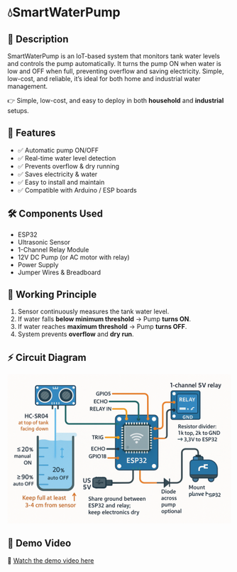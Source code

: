 # 💧SmartWaterPump

## 📌 Description
SmartWaterPump is an IoT-based system that monitors tank water levels and controls the pump automatically. It turns the pump ON when water is low and OFF when full, preventing overflow and saving electricity. Simple, low-cost, and reliable, it’s ideal for both home and industrial water management.

👉 Simple, low-cost, and easy to deploy in both **household** and **industrial** setups.

## 🚀 Features
- ✅ Automatic pump ON/OFF  
- ✅ Real-time water level detection  
- ✅ Prevents overflow & dry running  
- ✅ Saves electricity & water  
- ✅ Easy to install and maintain  
- ✅ Compatible with Arduino / ESP boards

## 🛠️ Components Used
- ESP32  
- Ultrasonic Sensor 
- 1-Channel Relay Module  
- 12V DC Pump (or AC motor with relay)  
- Power Supply  
- Jumper Wires & Breadboard

## 📐 Working Principle
1. Sensor continuously measures the tank water level.  
2. If water falls **below minimum threshold** → Pump **turns ON**.  
3. If water reaches **maximum threshold** → Pump **turns OFF**.  
4. System prevents **overflow** and **dry run**.

## ⚡ Circuit Diagram
![Circuit Diagram](https://github.com/DevVoyageR007/SmartWaterPump/blob/main/Circuir%20Diagram.png?raw=true)

## 📸 Demo Video
🎥 [Watch the demo video here](https://drive.google.com/file/d/1BAiSAegYJm44dWRF7oV23e10vKRm4ATc/view?usp=sharing)
